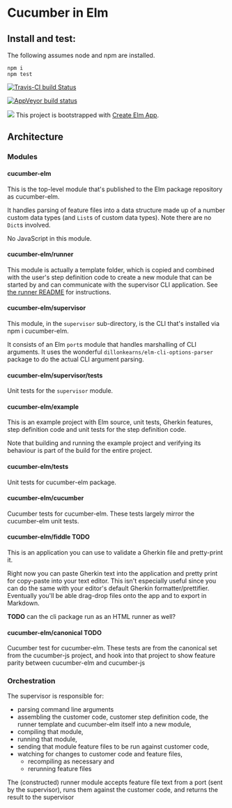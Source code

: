 # Cucumber in Elm

## Install and test:

The following assumes node and npm are installed.

```
npm i
npm test
```

[![Travis-CI build Status](https://travis-ci.org/genthaler/cucumber-elm.svg?branch=master)](https://travis-ci.org/genthaler/cucumber-elm)

[![AppVeyor build status](https://ci.appveyor.com/api/projects/status/tn79mfap9v0fg2qb/branch/master?svg=true)](https://ci.appveyor.com/project/genthaler/cucumber-elm/branch/master)

[![](https://raw.githubusercontent.com/ZenHubIO/support/master/zenhub-badge.png)](https://zenhub.com)
This project is bootstrapped with [Create Elm App](https://github.com/halfzebra/create-elm-app).

## Architecture

### Modules

#### cucumber-elm

This is the top-level module that's published to the Elm package repository as cucumber-elm.

It handles parsing of feature files into a data structure made up of a number custom data types (and `List`s  of custom data types). Note there are no `Dict`s involved.

No JavaScript in this module.

#### cucumber-elm/runner

This module is actually a template folder, which is copied and combined with the user's step definition code to create a new module that can be started by and can communicate with the supervisor CLI application. See [the runner README](./runner/README.md) for instructions.

#### cucumber-elm/supervisor

This module, in the `supervisor` sub-directory, is the CLI that's installed via npm i cucumber-elm. 

It consists of an Elm `port`s module that handles marshalling of CLI arguments. It uses the wonderful `dillonkearns/elm-cli-options-parser` package to do the actual CLI argument parsing.

#### cucumber-elm/supervisor/tests

Unit tests for the `supervisor` module.

#### cucumber-elm/example

This is an example project with Elm source, unit tests, Gherkin features, step definition code and unit tests for the step definition code.

Note that building and running the example project and verifying its behaviour is part of the build for the entire project.

#### cucumber-elm/tests

Unit tests for cucumber-elm package.

#### cucumber-elm/cucumber

Cucumber tests for cucumber-elm. These tests largely mirror the cucumber-elm unit tests.

#### cucumber-elm/fiddle TODO

This is an application you can use to validate a Gherkin file and pretty-print it.

Right now you can paste Gherkin text into the application and pretty print for copy-paste into your text editor. This isn't especially useful since you can do the same with your editor's default Gherkin formatter/prettifier. Eventually you'll be able drag-drop files onto the app and to export in Markdown. 

**TODO** can the cli package run as an HTML runner as well?

#### cucumber-elm/canonical TODO

Cucumber test for cucumber-elm. These tests are from the canonical set from the cucumber-js project, and hook into that project to show feature parity between cucumber-elm and cucumber-js

### Orchestration

The supervisor is responsible for:
- parsing command line arguments
- assembling the customer code, customer step definition code, the runner template and cucumber-elm itself into a new module, 
- compiling that module,
- running that module,
- sending that module feature files to be run against customer code,
- watching for changes to customer code and feature files, 
    - recompiling as necessary and 
    - rerunning feature files

The (constructed) runner module accepts feature file text from a port (sent by the supervisor), runs them against the customer code, and returns the result to the supervisor